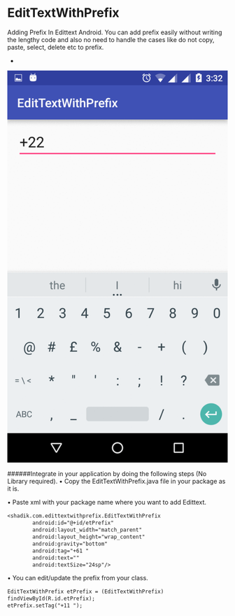# EditTextWithPrefix
Adding Prefix In Edittext Android. You can add prefix easily without writing the lengthy code and also no need to handle the cases like do not copy, paste, select, delete etc to prefix.

-
![alt tag](https://github.com/AndroidHitchhiking/EditTextWithPrefix/blob/master/Screenshots/output_gif.gif)

######Integrate in your application by doing the following steps (No Library required).
•	Copy the EditTextWithPrefix.java file in your package as it is.

•	Paste xml with your package name where you want to add Edittext.
```
<shadik.com.edittextwithprefix.EditTextWithPrefix
        android:id="@+id/etPrefix"
        android:layout_width="match_parent"
        android:layout_height="wrap_content"
        android:gravity="bottom"
        android:tag="+61 "
        android:text=""
        android:textSize="24sp"/>
```

•	You can edit/update the prefix from your class.
```
EditTextWithPrefix etPrefix = (EditTextWithPrefix) findViewById(R.id.etPrefix);
etPrefix.setTag("+11 ");
```
